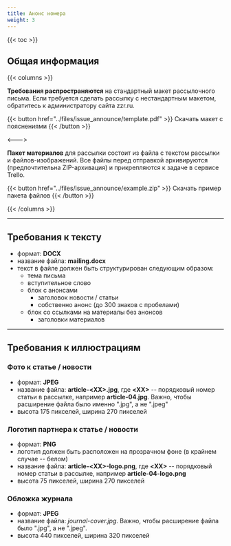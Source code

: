 ```yaml
---
title: Анонс номера
weight: 3
---
```


{{< toc >}}

## Общая информация

{{< columns >}}

**Требования распространяются** на стандартный макет рассылочного письма. Если требуется сделать рассылку с нестандартным макетом, обратитесь к администратору сайта zzr.ru. 

{{< button href="../files/issue_announce/template.pdf" >}} Скачать макет с пояснениями {{< /button >}}

<--->

**Пакет материалов** для рассылки состоит из файла с текстом рассылки и файлов-изображений. Все файлы перед отправкой архивируются (предпочтительна ZIP-архивация) и прикрепляются к задаче в сервисе Trello.

{{< button href="../files/issue_announce/example.zip" >}} Скачать пример пакета файлов {{< /button >}}

{{< /columns >}}

--------

## Требования к тексту
- формат: **DOCX**
- название файла: **mailing.docx** 
- текст в файле должен быть структурирован следующим образом:
	- тема письма
    - вступительное слово
    - блок с анонсами
        - заголовок новости / статьи
        - собственно анонс (до 300 знаков с пробелами)
    - блок со ссылками на материалы без анонсов
        - заголовки материалов

--------

## Требования к иллюстрациям

### Фото к статье / новости  
- формат: **JPEG**
- название файла: **article-\<XX\>.jpg**, где **\<XX\>** -- порядковый номер статьи в рассылке, например **article-04.jpg**. Важно, чтобы расширение файла было именно ".jpg", а не ".jpeg"
- высота 175 пикселей, ширина 270 пикселей

### Логотип партнера к статье / новости  
- формат: **PNG**
- логотип должен быть расположен на прозрачном фоне (в крайнем случае -- белом)
- название файла: **article-\<XX\>-logo.png**, где **\<XX\>** -- порядковый номер статьи в рассылке, например **article-04-logo.png**
- высота 75 пикселей, ширина 270 пикселей

### Обложка журнала  
- формат: **JPEG**
- название файла: *journal-cover.jpg*. Важно, чтобы расширение файла было ".jpg", а не ".jpeg".
- высота 440 пикселей, ширина 320 пикселей
